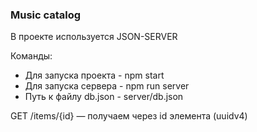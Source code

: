 ### Music catalog
В проекте используется JSON-SERVER

Команды:

- Для запуска проекта - npm start
- Для запуска сервера - npm run server
- Путь к файлу db.json - server/db.json

GET /items/{id} — получаем через id элемента (uuidv4) 
